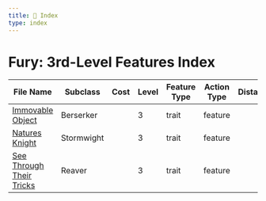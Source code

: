 ```yaml
---
title: 📑 Index
type: index
---
```


# Fury: 3rd-Level Features Index

| File Name                                                     | Subclass   | Cost | Level | Feature Type | Action Type | Distance | Target |
| ------------------------------------------------------------- | ---------- | ---- | ----- | ------------ | ----------- | -------- | ------ |
| [Immovable Object](../Immovable%20Object)                     | Berserker  |      | 3     | trait        | feature     |          |        |
| [Natures Knight](../Natures%20Knight)                         | Stormwight |      | 3     | trait        | feature     |          |        |
| [See Through Their Tricks](../See%20Through%20Their%20Tricks) | Reaver     |      | 3     | trait        | feature     |          |        |
